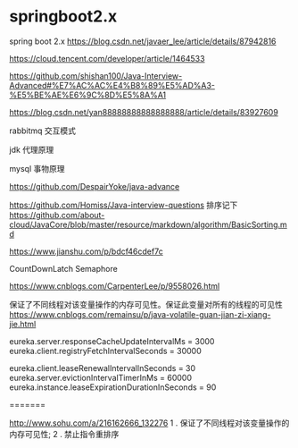 # springboot2.x
spring boot 2.x
https://blog.csdn.net/javaer_lee/article/details/87942816

https://cloud.tencent.com/developer/article/1464533

https://github.com/shishan100/Java-Interview-Advanced#%E7%AC%AC%E4%B8%89%E5%AD%A3-%E5%BE%AE%E6%9C%8D%E5%8A%A1

https://blog.csdn.net/yan88888888888888888/article/details/83927609



rabbitmq 交互模式

jdk 代理原理

mysql 事物原理

https://github.com/DespairYoke/java-advance

https://github.com/Homiss/Java-interview-questions
排序记下
https://github.com/about-cloud/JavaCore/blob/master/resource/markdown/algorithm/BasicSorting.md


https://www.jianshu.com/p/bdcf46cdef7c

CountDownLatch  Semaphore

https://www.cnblogs.com/CarpenterLee/p/9558026.html

保证了不同线程对该变量操作的内存可见性。保证此变量对所有的线程的可见性
https://www.cnblogs.com/remainsu/p/java-volatile-guan-jian-zi-xiang-jie.html

eureka.server.responseCacheUpdateIntervalMs = 3000 eureka.client.registryFetchIntervalSeconds = 30000

eureka.client.leaseRenewalIntervalInSeconds = 30 eureka.server.evictionIntervalTimerInMs = 60000 eureka.instance.leaseExpirationDurationInSeconds = 90

=======

http://www.sohu.com/a/216162666_132276
1 . 保证了不同线程对该变量操作的内存可见性;
2 . 禁止指令重排序

